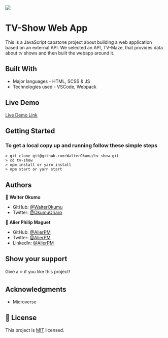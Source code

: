 ![](https://img.shields.io/badge/Microverse-blueviolet)

# TV-Show Web App

This is a JavaScript capstone project about building a web application based on an external API. We selected an API, TV-Maze, that provides data about tv shows and then built the webapp around it.

## Built With

- Major languages - HTML, SCSS & JS
- Technologies used - VSCode, Webpack

## Live Demo

[Live Demo Link](https://walterokumu.github.io/tv-show/dist)

## Getting Started

### To get a local copy up and running follow these simple steps

    > git clone git@github.com:WalterOkumu/tv-show.git
    > cd tv-show
    > npm install or yarn install
    > npm start or yarn start

## Authors

👤 **Walter Okumu**

- GitHub: [@WalterOkumu](https://github.com/WalterOkumu)
- Twitter: [@OkumuOriaro](https://twitter.com/OkumuOriaro)

👤 **Alier Philip Maguet**

- GitHub: [@AlierPM](https://github.com/AlierPM)
- Twitter: [@AlierPM](https://twitter.com/AlierPM)
- LinkedIn: [@AlierPM](https://www.linkedin.com/in/alier-philip-maguet-b11653203/)

## Show your support

Give a ⭐️ if you like this project!

## Acknowledgments

- Microverse

## 📝 License

This project is [MIT](./LICENSE) licensed.
